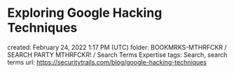 # Exploring Google Hacking Techniques

created: February 24, 2022 1:17 PM (UTC)
folder: BOOKMRKS-MTHRFCKR / SEARCH PARTY MTHRFCKR! / Search Terms Expertise
tags: Search, search terms
url: https://securitytrails.com/blog/google-hacking-techniques